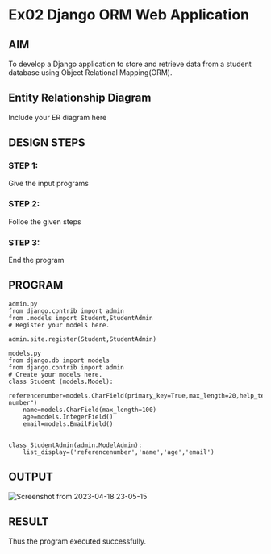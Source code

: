 # Ex02 Django ORM Web Application

## AIM
To develop a Django application to store and retrieve data from a student database using Object Relational Mapping(ORM).

## Entity Relationship Diagram

Include your ER diagram here

## DESIGN STEPS

### STEP 1:
Give the input programs
### STEP 2:
Folloe the given steps
### STEP 3:
End the program


## PROGRAM
```
admin.py
from django.contrib import admin
from .models import Student,StudentAdmin
# Register your models here.

admin.site.register(Student,StudentAdmin)

models.py
from django.db import models
from django.contrib import admin
# Create your models here.
class Student (models.Model):
    referencenumber=models.CharField(primary_key=True,max_length=20,help_text="reference number")
    name=models.CharField(max_length=100)
    age=models.IntegerField()
    email=models.EmailField()


class StudentAdmin(admin.ModelAdmin):
    list_display=('referencenumber','name','age','email')

```


## OUTPUT

![Screenshot from 2023-04-18 23-05-15](https://user-images.githubusercontent.com/121998147/232859508-6a11eea3-3322-4611-a57e-c9c75af7d361.png)


## RESULT
Thus the program executed successfully.
